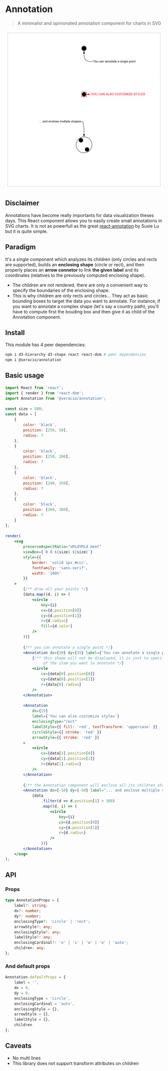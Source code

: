 # Annotation

> A minimalist and opinionated annotation component for charts in SVG

![capture](./images/capture.png)

## Disclaimer

Annotations have become really importants for data visualization theses days. This React component allows you to easily create small annotations in SVG charts. It is not as powerfull as the great [react-annotation](https://react-annotation.susielu.com/) by Susie Lu but it is quite simple.

## Paradigm

It's a single component which analyzes its children (only circles and rects are supported), builds an **enclosing shape** (circle or rect), and then properly places an **arrow connetor** to link **the given label** and its coordinates (relatives to the previously computed enclosing shape).

-   The children are not rendered, there are only a convenient way to specify the boundaries of the enclosing shape.
-   This is why children are only rects and circles... They act as basic bounding boxes to target the data you want to annotate. For instance, if you want to annotate a complex shape (let's say a country path), you'll have to compute first the bouding box and then give it as child of the Annotation component.

## Install

This module has 4 peer dependencies:

```bash
npm i d3-hierarchy d3-shape react react-dom # peer dependencies
npm i @seracio/annotation
```

## Basic usage

```jsx
import React from 'react';
import { render } from 'react-dom';
import Annotation from '@seracio/annotation';

const size = 500;
const data = [
    {
        color: 'black',
        position: [250, 50],
        radius: 7
    },
    {
        color: 'black',
        position: [250, 200],
        radius: 7
    },
    {
        color: 'black',
        position: [240, 350],
        radius: 7
    },
    {
        color: 'black',
        position: [260, 380],
        radius: 7
    }
];

render(
    <svg
        preserveAspectRatio="xMidYMid meet"
        viewBox={`0 0 ${size} ${size}`}
        style={{
            border: 'solid 1px #ccc',
            fontFamily: 'sans-serif',
            width: '100%'
        }}
    >
        {/** draw all your points */}
        {data.map((d, i) => (
            <circle
                key={i}
                cx={d.position[0]}
                cy={d.position[1]}
                r={d.radius}
                fill={d.color}
            />
        ))}

        {/** you can annotate a single point */}
        <Annotation dx={30} dy={35} label={'You can annotate a single point'}>
            {/** this shape will not be displayed, it is just to specify the size 
                 of the item you want to annotate */}
            <circle
                cx={data[0].position[0]}
                cy={data[0].position[1]}
                r={data[0].radius}
            />
        </Annotation>

        <Annotation
            dx={15}
            label={'You can also customize styles'}
            enclosingType="rect"
            labelStyle={{ fill: 'red', textTransform: 'uppercase' }}
            circleStyle={{ stroke: 'red' }}
            arrowStyle={{ stroke: 'red' }}
        >
            <circle
                cx={data[1].position[0]}
                cy={data[1].position[1]}
                r={data[1].radius}
            />
        </Annotation>

        {/** the Annotation component will enclose all its children shapes  */}
        <Annotation dx={-10} dy={-50} label="... and enclose multiple shapes">
            {data
                .filter(d => d.position[1] > 300)
                .map((d, i) => (
                    <circle
                        key={i}
                        cx={d.position[0]}
                        cy={d.position[1]}
                        r={d.radius}
                    />
                ))}
        </Annotation>
    </svg>
);
```

## API

### Props

```typescript
type AnnotationProps = {
    label?: string;
    dx?: number;
    dy?: number;
    enclosingType?: 'circle' | 'rect';
    arrowStyle?: any;
    enclosingStyle?: any;
    labelStyle?: any;
    enclosingCardinal?: 'n' | 's' | 'w' | 'e' | 'auto';
    children: any;
};
```

### And default props

```typescript
Annotation.defaultProps = {
    label = '',
    dx = 0,
    dy = 0,
    enclosingType = 'circle',
    enclosingCardinal = 'auto',
    enclosingStyle = {},
    arrowStyle = {},
    labelStyle = {},
    children
};
```

## Caveats

-   No multi lines
-   This library does not support transform attributes on children
